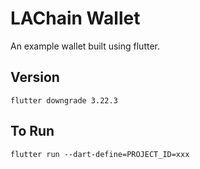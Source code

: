 # LAChain Wallet

An example wallet built using flutter.

## Version 
```
flutter downgrade 3.22.3   
```

## To Run

`flutter run --dart-define=PROJECT_ID=xxx`